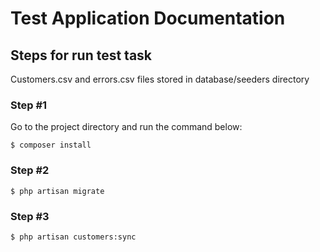 # Test Application Documentation

## Steps for run test task
Customers.csv and errors.csv files stored in database/seeders directory

### Step #1
Go to the project directory and run the command below:
```
$ composer install
```

### Step #2
```
$ php artisan migrate
```

### Step #3
```
$ php artisan customers:sync
```
